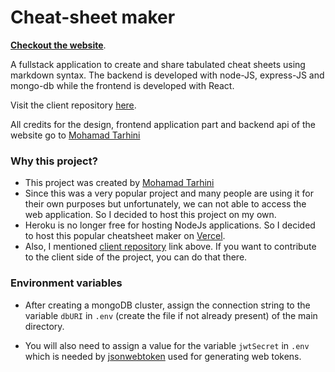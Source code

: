 # Cheat-sheet maker

**[Checkout the website](https://cheatsheet-maker.herokuapp.com/)**.

A fullstack application to create and share tabulated cheat sheets using markdown syntax. The backend is developed with node-JS, express-JS and mongo-db while the frontend is developed with React.

Visit the client repository [here](https://github.com/abhidadhaniya23/cheat-sheets-maker-client).

All credits for the design, frontend application part and backend api of the website go to [Mohamad Tarhini](https://github.com/mdtarhini)

### Why this project?

- This project was created by [Mohamad Tarhini](https://mdtarhini.com/)
- Since this was a very popular project and many people are using it for their own purposes but unfortunately, we can not able to access the web application. So I decided to host this project on my own.
- Heroku is no longer free for hosting NodeJs applications. So I decided to host this popular cheatsheet maker on [Vercel](https://vercel.com/).
- Also, I mentioned [client repository](https://github.com/abhidadhaniya23/cheat-sheets-maker-client) link above. If you want to contribute to the client side of the project, you can do that there.

### Environment variables

- After creating a mongoDB cluster, assign the connection string to the variable `dbURI` in `.env` (create the file if not already present) of the main directory.

- You will also need to assign a value for the variable `jwtSecret` in `.env` which is needed by [jsonwebtoken](https://github.com/auth0/node-jsonwebtoken#readme) used for generating web tokens.
